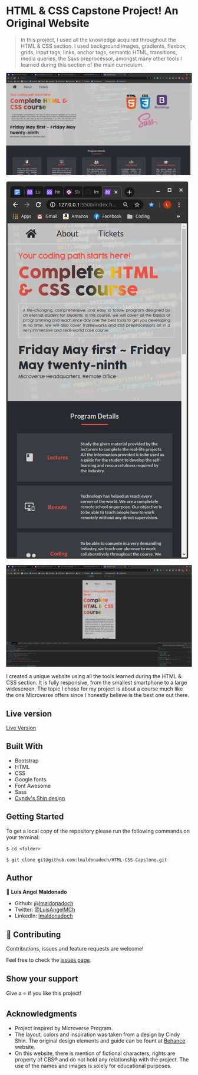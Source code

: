 # HTML & CSS Capstone Project! An Original Website

> In this project, I used all the knowledge acquired throughout the HTML & CSS section. I used background images, gradients, flexbox, grids, input tags, links, anchor tags, semantic HTML, transitions, media queries, the Sass preprocessor, amongst many other tools I learned during this section of the main curriculum.

![screenshot](images/screenshot1.png)

![screenshot](images/screenshot2.png)

![screenshot](images/screenshot3.png)

I created a unique website using all the tools learned during the HTML & CSS section. It is fully responsive, from the smallest smartphone to a large widescreen. The topic I chose for my project is about a course much like the one Microverse offers since I honestly believe is the best one out there.

## Live version

[Live Version](https://rawcdn.githack.com/lmaldonadoch/HTML-CSS-Capstone/998db4376c8aaebbb42587b026b43b38c7f9e6cc/index.html)

## Built With

- Bootstrap
- HTML
- CSS
- Google fonts
- Font Awesome
- Sass
- [Cyndy's Shin design](https://www.behance.net/gallery/29845175/CC-Global-Summit-2015)

## Getting Started

To get a local copy of the repository please run the following commands on your terminal:

```
$ cd <folder>
```

```
$ git clone git@github.com:lmaldonadoch/HTML-CSS-Capstone.git
```

## Author

👤 **Luis Angel Maldonado**

- Github: [@lmaldonadoch](https://github.com/lmaldonadoch)
- Twitter: [@LuisAngelMCh](https://twitter.com/LuisAngelMCh)
- LinkedIn: [lmaldonadoch](https://www.linkedin.com/in/luis-angel-maldonado-5b503a1a3/)

## 🤝 Contributing

Contributions, issues and feature requests are welcome!

Feel free to check the [issues page](https://github.com/lmaldonadoch/HTML-CSS-Capstone/issues).

## Show your support

Give a ⭐️ if you like this project!

## Acknowledgments

- Project inspired by Microverse Program.
- The layout, colors and inspiration was taken from a design by Cindy Shin. The original design elements and guide can be fount at [Behance](https://www.behance.net/gallery/29845175/CC-Global-Summit-2015) website.
- On this website, there is mention of fictional characters, rights are property of
  CBS® and do not hold any relationship with the project. The use of the
  names and images is solely for educational purposes.
